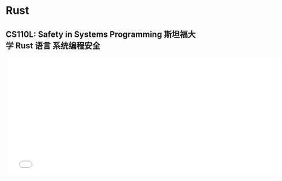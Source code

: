 # Rust

## CS110L: Safety in Systems Programming 斯坦福大学 Rust 语言 系统编程安全

<iframe width="760" height="315" src="//player.bilibili.com/player.html?isOutside=true&aid=617842591&bvid=BV1dh4y1T75r&cid=1249831365&p=1&autoplay=0" scrolling="no" border="0" frameborder="no" framespacing="0" allowfullscreen="true"></iframe>